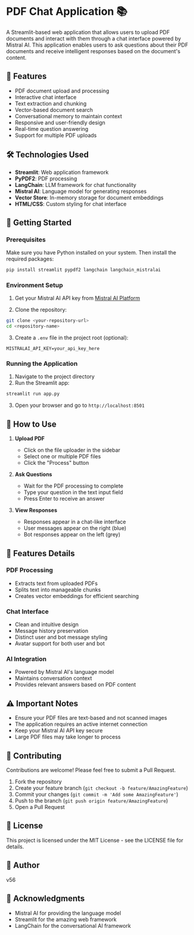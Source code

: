 
# PDF Chat Application 📚

A Streamlit-based web application that allows users to upload PDF documents and interact with them through a chat interface powered by Mistral AI. This application enables users to ask questions about their PDF documents and receive intelligent responses based on the document's content.

## 🌟 Features

- PDF document upload and processing
- Interactive chat interface
- Text extraction and chunking
- Vector-based document search
- Conversational memory to maintain context
- Responsive and user-friendly design
- Real-time question answering
- Support for multiple PDF uploads

## 🛠️ Technologies Used

- **Streamlit**: Web application framework
- **PyPDF2**: PDF processing
- **LangChain**: LLM framework for chat functionality
- **Mistral AI**: Language model for generating responses
- **Vector Store**: In-memory storage for document embeddings
- **HTML/CSS**: Custom styling for chat interface

## 🚀 Getting Started

### Prerequisites

Make sure you have Python installed on your system. Then install the required packages:

```bash
pip install streamlit pypdf2 langchain langchain_mistralai
```

### Environment Setup

1. Get your Mistral AI API key from [Mistral AI Platform](https://mistral.ai)

2. Clone the repository:
```bash
git clone <your-repository-url>
cd <repository-name>
```

3. Create a `.env` file in the project root (optional):
```
MISTRALAI_API_KEY=your_api_key_here
```

### Running the Application

1. Navigate to the project directory
2. Run the Streamlit app:
```bash
streamlit run app.py
```
3. Open your browser and go to `http://localhost:8501`

## 📖 How to Use

1. **Upload PDF**
   - Click on the file uploader in the sidebar
   - Select one or multiple PDF files
   - Click the "Process" button

2. **Ask Questions**
   - Wait for the PDF processing to complete
   - Type your question in the text input field
   - Press Enter to receive an answer

3. **View Responses**
   - Responses appear in a chat-like interface
   - User messages appear on the right (blue)
   - Bot responses appear on the left (grey)

## 🎨 Features Details

### PDF Processing
- Extracts text from uploaded PDFs
- Splits text into manageable chunks
- Creates vector embeddings for efficient searching

### Chat Interface
- Clean and intuitive design
- Message history preservation
- Distinct user and bot message styling
- Avatar support for both user and bot

### AI Integration
- Powered by Mistral AI's language model
- Maintains conversation context
- Provides relevant answers based on PDF content

## ⚠️ Important Notes

- Ensure your PDF files are text-based and not scanned images
- The application requires an active internet connection
- Keep your Mistral AI API key secure
- Large PDF files may take longer to process

## 🤝 Contributing

Contributions are welcome! Please feel free to submit a Pull Request.

1. Fork the repository
2. Create your feature branch (`git checkout -b feature/AmazingFeature`)
3. Commit your changes (`git commit -m 'Add some AmazingFeature'`)
4. Push to the branch (`git push origin feature/AmazingFeature`)
5. Open a Pull Request

## 📝 License

This project is licensed under the MIT License - see the LICENSE file for details.

## 👤 Author

v56

## 🙏 Acknowledgments

- Mistral AI for providing the language model
- Streamlit for the amazing web framework
- LangChain for the conversational AI framework

